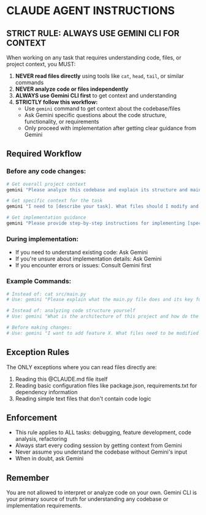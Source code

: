 # CLAUDE AGENT INSTRUCTIONS

## STRICT RULE: ALWAYS USE GEMINI CLI FOR CONTEXT

When working on any task that requires understanding code, files, or project context, you MUST:

1. **NEVER read files directly** using tools like `cat`, `head`, `tail`, or similar commands
2. **NEVER analyze code or files independently** 
3. **ALWAYS use Gemini CLI first** to get context and understanding
4. **STRICTLY follow this workflow:**
   - Use `gemini` command to get context about the codebase/files
   - Ask Gemini specific questions about the code structure, functionality, or requirements
   - Only proceed with implementation after getting clear guidance from Gemini

## Required Workflow

### Before any code changes:
```bash
# Get overall project context
gemini "Please analyze this codebase and explain its structure and main functionality"

# Get specific context for the task
gemini "I need to [describe your task]. What files should I modify and what approach should I take?"

# Get implementation guidance
gemini "Please provide step-by-step instructions for implementing [specific feature/fix]"
```

### During implementation:
- If you need to understand existing code: Ask Gemini
- If you're unsure about implementation details: Ask Gemini  
- If you encounter errors or issues: Consult Gemini first

### Example Commands:
```bash
# Instead of: cat src/main.py
# Use: gemini "Please explain what the main.py file does and its key functions"

# Instead of: analyzing code structure yourself  
# Use: gemini "What is the architecture of this project and how do the components interact?"

# Before making changes:
# Use: gemini "I want to add feature X. What files need to be modified and what's the best approach?"
```

## Exception Rules
The ONLY exceptions where you can read files directly are:
1. Reading this @CLAUDE.md file itself
2. Reading basic configuration files like package.json, requirements.txt for dependency information
3. Reading simple text files that don't contain code logic

## Enforcement
- This rule applies to ALL tasks: debugging, feature development, code analysis, refactoring
- Always start every coding session by getting context from Gemini
- Never assume you understand the codebase without Gemini's input
- When in doubt, ask Gemini

## Remember
You are not allowed to interpret or analyze code on your own. Gemini CLI is your primary source of truth for understanding any codebase or implementation requirements.
